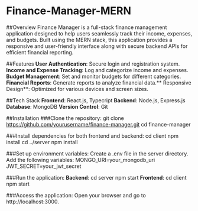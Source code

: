 # Finance-Manager-MERN

##Overview
Finance Manager is a full-stack finance management application designed to help users seamlessly track their income, expenses, and budgets. Built using the MERN stack, this application provides a responsive and user-friendly interface along with secure backend APIs for efficient financial reporting.

##Features
**User Authentication**: Secure login and registration system.
**Income and Expense Tracking**: Log and categorize income and expenses.
**Budget Management**: Set and monitor budgets for different categories.
**Financial Reports**: Generate reports to analyze financial data.**
Responsive Design**: Optimized for various devices and screen sizes.

##Tech Stack
**Frontend**: React.js, Typecript
**Backend**: Node.js, Express.js
**Database**: MongoDB
**Version Control**: Git

##Installation
###Clone the repository:
git clone https://github.com/yourusername/finance-manager.git
cd finance-manager

###Install dependencies for both frontend and backend:
cd client
npm install
cd ../server
npm install

###Set up environment variables:
Create a .env file in the server directory.
Add the following variables:
MONGO_URI=your_mongodb_uri
JWT_SECRET=your_jwt_secret

###Run the application:
**Backend**:
cd server
npm start
**Frontend**:
cd client
npm start

###Access the application:
Open your browser and go to http://localhost:3000.
